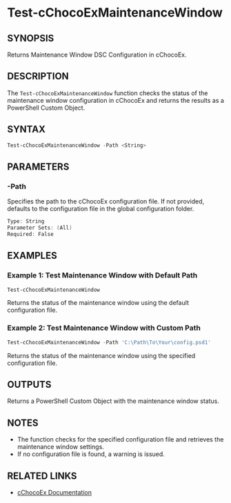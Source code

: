 # Test-cChocoExMaintenanceWindow

## SYNOPSIS
Returns Maintenance Window DSC Configuration in cChocoEx.

## DESCRIPTION
The `Test-cChocoExMaintenanceWindow` function checks the status of the maintenance window configuration in cChocoEx and returns the results as a PowerShell Custom Object.

## SYNTAX

```powershell
Test-cChocoExMaintenanceWindow -Path <String>
```

## PARAMETERS

### -Path
Specifies the path to the cChocoEx configuration file. If not provided, defaults to the configuration file in the global configuration folder.

```powershell
Type: String
Parameter Sets: (All)
Required: False
```

## EXAMPLES

### Example 1: Test Maintenance Window with Default Path
```powershell
Test-cChocoExMaintenanceWindow
```
Returns the status of the maintenance window using the default configuration file.

### Example 2: Test Maintenance Window with Custom Path
```powershell
Test-cChocoExMaintenanceWindow -Path 'C:\Path\To\Your\config.psd1'
```
Returns the status of the maintenance window using the specified configuration file.

## OUTPUTS
Returns a PowerShell Custom Object with the maintenance window status.

## NOTES
- The function checks for the specified configuration file and retrieves the maintenance window settings.
- If no configuration file is found, a warning is issued.

## RELATED LINKS
- [cChocoEx Documentation](https://github.com/jyonke/cChocoEx) 